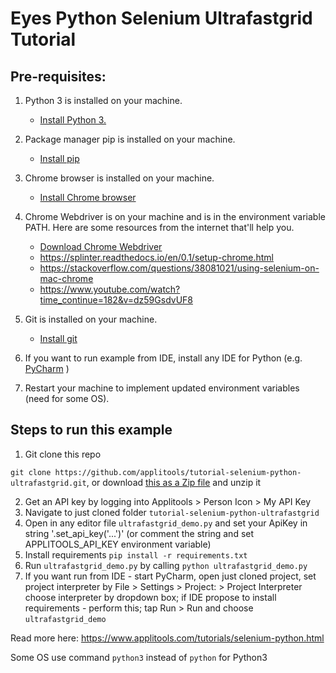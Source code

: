 # Eyes Python Selenium Ultrafastgrid Tutorial

## Pre-requisites:

1. Python 3 is installed on your machine.
   * [Install Python 3.](https://realpython.com/installing-python/)
2. Package manager pip is installed on your machine.
   * [Install pip](https://pip.pypa.io/en/stable/installing/)
3. Chrome browser is installed on your machine.

   * [Install Chrome browser](https://support.google.com/chrome/answer/95346?co=GENIE.Platform%3DDesktop&hl=en&oco=0)
4. Chrome Webdriver is on your machine and is in the environment variable PATH. Here are some resources from the internet that'll help you.
   * [Download Chrome Webdriver](https://chromedriver.chromium.org/downloads)
   * https://splinter.readthedocs.io/en/0.1/setup-chrome.html
   * https://stackoverflow.com/questions/38081021/using-selenium-on-mac-chrome
   * https://www.youtube.com/watch?time_continue=182&v=dz59GsdvUF8
5. Git is installed on your machine. 

   * [Install git](https://www.atlassian.com/git/tutorials/install-git)
6. If you want to run example from IDE, install any IDE for Python (e.g. [PyCharm](https://www.jetbrains.com/pycharm/download/) )
7. Restart your machine to implement updated  environment variables (need for some OS).

## Steps to run this example

1. Git clone this repo

`git clone https://github.com/applitools/tutorial-selenium-python-ultrafastgrid.git`, or download [this as a Zip file](https://github.com/applitools/tutorial-selenium-python-ultrafastgrid/archive/master.zip) and unzip it

2. Get an API key by logging into Applitools > Person Icon > My API Key
3. Navigate to just cloned folder `tutorial-selenium-python-ultrafastgrid`
4. Open in any editor file `ultrafastgrid_demo.py`   and set your ApiKey in string '.set_api_key('...')' (or comment the string and set APPLITOOLS_API_KEY environment variable)
5. Install requirements `pip install -r requirements.txt`
6. Run `ultrafastgrid_demo.py` by calling `python ultrafastgrid_demo.py` 
7. If you want run from IDE - start PyCharm, open just cloned project, set project interpreter by File > Settings > Project: > Project Interpreter  choose interpreter by dropdown box; if IDE propose to install requirements - perform this; tap Run > Run and choose `ultrafastgrid_demo` 

Read more here: https://www.applitools.com/tutorials/selenium-python.html

Some OS use command `python3` instead of `python`  for Python3